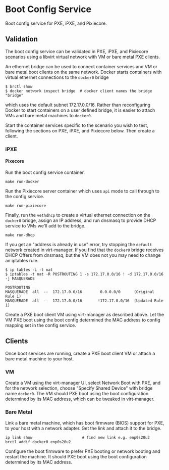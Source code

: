 
# Boot Config Service

Boot config service for PXE, iPXE, and Pixiecore.

## Validation

The boot config service can be validated in PXE, iPXE, and Pixiecore scenarios using a libvirt virtual network with VM or bare metal PXE clients.

An ethernet bridge can be used to connect container services and VM or bare metal boot clients on the same network. Docker starts containers with virtual ethernet connections to the `docker0` bridge

    $ brctl show
    $ docker network inspect bridge  # docker client names the bridge "bridge"

which uses the default subnet 172.17.0.0/16. Rather than reconfiguring Docker to start containers on a user defined bridge, it is easier to attach VMs and bare metal machines to `docker0`.

Start the container services specific to the scenario you wish to test, following the sections on PXE, iPXE, and Pixiecore below. Then create a client.

### iPXE

#### Pixecore

Run the boot config service container.

    make run-docker

Run the Pixiecore server container which uses `api` mode to call through to the config service.

    make run-pixiecore

Finally, run the `vethdhcp` to create a virtual ethernet connection on the `docker0` bridge, assign an IP address, and run dnsmasq to provide DHCP service to VMs we'll add to the bridge.

    make run-dhcp

If you get an "address is already in use" error, try stopping the `default` network created in virt-manager. If you find that the `docker0` bridge receives DHCP Offers from dnsmasq, but the VM does not you may need to change an iptables rule.

    $ ip tables -L -t nat
    $ iptables -t nat -R POSTROUTING 1 -s 172.17.0.0/16 ! -d 172.17.0.0/16 -j MASQUERADE

    POSTROUTING
    MASQUERADE  all  --  172.17.0.0/16        0.0.0.0/0      (Original Rule 1)
    MASQUERADE  all  --  172.17.0.0/16       !172.17.0.0/16  (Updated Rule 1)

Create a PXE boot client VM using virt-manager as described above. Let the VM PXE boot using the boot config determined the MAC address to config mapping set in the config service.

## Clients

Once boot services are running, create a PXE boot client VM or attach a bare metal machine to your host.

### VM

Create a VM using the virt-manager UI, select Network Boot with PXE, and for the network selection, choose "Specify Shared Device" with bridge name `docker0`. The VM should PXE boot using the boot configuration determined by its MAC address, which can be tweaked in virt-manager.

### Bare Metal

Link a bare metal machine, which has boot firmware (BIOS) support for PXE, to your host with a network adapter. Get the link and attach it to the bridge.

    ip link show                      # find new link e.g. enp0s20u2
    brctl addif docker0 enp0s20u2

Configure the boot firmware to prefer PXE booting or network booting and restart the machine. It should PXE boot using the boot configuration determined by its MAC address.
